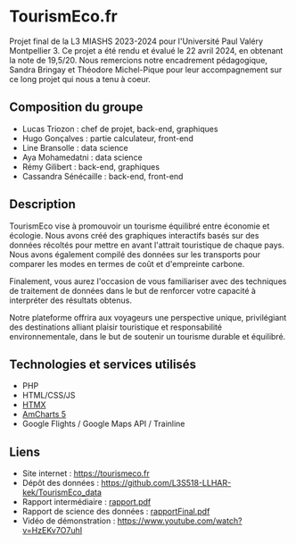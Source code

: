 # TourismEco.fr

Projet final de la L3 MIASHS 2023-2024 pour l'Université Paul Valéry Montpellier 3. Ce projet a été rendu et évalué le 22 avril 2024, en obtenant la note de 19,5/20. Nous remercions notre encadrement pédagogique, Sandra Bringay et Théodore Michel-Pique pour leur accompagnement sur ce long projet qui nous a tenu à coeur.

## Composition du groupe

- Lucas Triozon : chef de projet, back-end, graphiques
- Hugo Gonçalves : partie calculateur, front-end
- Line Bransolle : data science
- Aya Mohamedatni : data science
- Rémy Gilibert : back-end, graphiques
- Cassandra Sénécaille : back-end, front-end


## Description

TourismEco vise à promouvoir un tourisme équilibré entre économie et écologie. Nous avons créé des graphiques interactifs basés sur des données récoltés pour mettre en avant l'attrait touristique de chaque pays. Nous avons également compilé des données sur les transports pour comparer les modes en termes de coût et d'empreinte carbone.

Finalement, vous aurez l'occasion de vous familiariser avec des techniques de traitement de données dans le but de renforcer votre capacité à interpréter des résultats obtenus. 

Notre plateforme offrira aux voyageurs une perspective unique, privilégiant des destinations alliant plaisir touristique et responsabilité environnementale, dans le but de soutenir un tourisme durable et équilibré.

## Technologies et services utilisés
- PHP
- HTML/CSS/JS
- [HTMX](https://htmx.org)
- [AmCharts 5](https://www.amcharts.com/)
- Google Flights / Google Maps API / Trainline

## Liens
- Site internet : https://tourismeco.fr
- Dépôt des données : https://github.com/L3S518-LLHAR-kek/TourismEco_data
- Rapport intermédiaire :  [rapport.pdf](https://github.com/L3S518-LLHAR-kek/TourismEco/blob/main/preparation-projet/Rapport/rapport.pdf) 
- Rapport de science des données : [rapportFinal.pdf](https://github.com/L3S518-LLHAR-kek/TourismEco/blob/main/preparation-projet/Rapport/rapport-final.pdf)
- Vidéo de démonstration : https://www.youtube.com/watch?v=HzEKv7O7uhI
